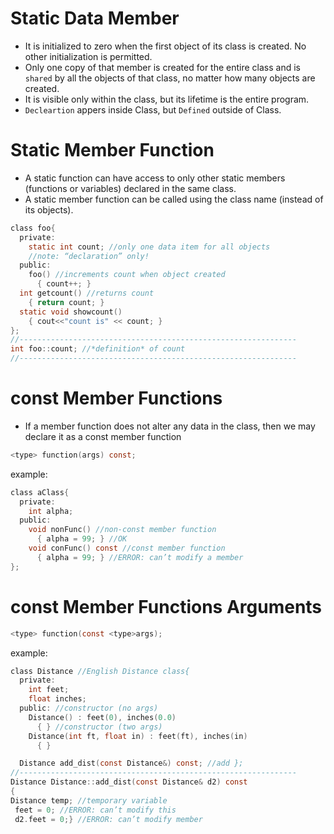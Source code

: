 # Static Data Member
- It is initialized to zero when the first object of its class is created. No other initialization is permitted.
- Only one copy of that member is created for the entire class and is ```shared``` by all the objects of that class, no matter how many objects are created.
- It is visible only within the class, but its lifetime is the entire program.
- ```Decleartion``` appers inside Class, but ```Defined``` outside of Class.

# Static Member Function
- A static function can have access to only other static members (functions or variables) declared in the same class.
- A static member function can be called using the class name (instead of its objects).

```C
class foo{
  private:
    static int count; //only one data item for all objects
    //note: “declaration” only!  
  public:
    foo() //increments count when object created
      { count++; }
  int getcount() //returns count
    { return count; }
  static void showcount()
    { cout<<"count is" << count; }
};
//--------------------------------------------------------------
int foo::count; //*definition* of count
//--------------------------------------------------------------
```

# const Member Functions
- If a member function does not alter any data in the class, then we may declare it as a const member function
```C
<type> function(args) const;
```
example:
```C
class aClass{
  private:
    int alpha;
  public:
    void nonFunc() //non-const member function
      { alpha = 99; } //OK
    void conFunc() const //const member function
      { alpha = 99; } //ERROR: can’t modify a member
};
```
# const Member Functions Arguments
```C
<type> function(const <type>args);
```
example:
```C
class Distance //English Distance class{
  private:
    int feet;
    float inches;
  public: //constructor (no args)
    Distance() : feet(0), inches(0.0)
      { } //constructor (two args)
    Distance(int ft, float in) : feet(ft), inches(in)
      { }

  Distance add_dist(const Distance&) const; //add };
//--------------------------------------------------------------
Distance Distance::add_dist(const Distance& d2) const
{
Distance temp; //temporary variable
 feet = 0; //ERROR: can’t modify this
 d2.feet = 0;} //ERROR: can’t modify member
```
